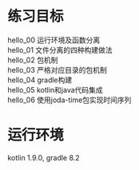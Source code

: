 练习目标
=======

hello_00  运行环境及函数分离  
hello_01  文件分离的四种构建做法  
hello_02  包机制  
hello_03  严格对应目录的包机制  
hello_04  gradle构建  
hello_05  kotlin和java代码集成  
hello_06  使用joda-time包实现时间序列  

运行环境
=======

kotlin 1.9.0, gradle 8.2